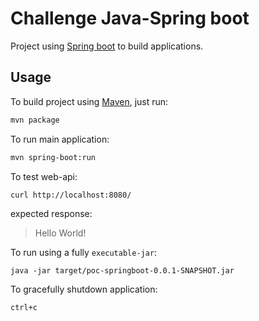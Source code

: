 # Challenge Java-Spring boot

Project using [Spring boot] to build  applications.

## Usage
To build project using [Maven], just run:

```sh
mvn package
```

To run main application:
```sh
mvn spring-boot:run
```

To test web-api:
```sh
curl http://localhost:8080/
```

expected response:
> Hello World!

To run using a fully `executable-jar`:
```
java -jar target/poc-springboot-0.0.1-SNAPSHOT.jar
```

To gracefully shutdown application:
```
ctrl+c
```

[Spring boot]: https://projects.spring.io/spring-boot/
[Maven]: https://maven.apache.org/